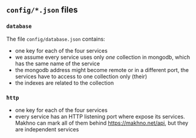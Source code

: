 ## `config/*.json` files


### `database`

The file `config/database.json` contains:

* one key for each of the four services
* we assume every service uses only *one* collection in mongodb, which has the same name of the service
* the mongodb address might become remote or in a different port, the services have to access to one collection only (their)
* the indexes are related to the collection


### `ħttp`

* one key for each of the four services
* every service has an HTTP listening port where expose its services. Makhno can mark all of them behind https://makhno.net/api, but they are independent services
